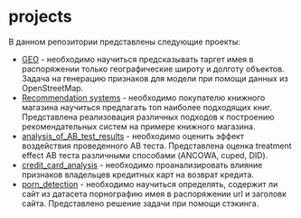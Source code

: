 # projects
В данном репозитории представлены следующие проекты:  
* [GEO](https://github.com/DimSap/projects/tree/main/GEO) - необходимо научиться предсказывать таргет имея в распоряжении только географические широту и долготу объектов. Задача на генерацию признаков для модели при помощи данных из OpenStreetMap.
* [Recommendation systems](https://github.com/DimSap/projects/tree/main/Recommendation_systems) - необходимо покупателю книжного магазина научиться предлагать топ наиболее подходящих книг. Представлена реализовация различных подходов к построению рекомендательных систем на примере книжного магазина.
* [analysis_of_AB_test_results](https://github.com/DimSap/projects/tree/main/analysis_of_AB_test_results) - необходимо оценить эффект воздействия проведенного AB теста. Представлена оценка treatment effect AB теста различными способами (ANCOWA, cuped, DID).
* [credit_card_analysis](https://github.com/DimSap/projects/tree/main/credit_card_analysis) - необходимо проанализировать влияние признаков владельцев кредитных карт на возврат кредита.
* [porn_detection](https://github.com/DimSap/projects/tree/main/porn_detection) - необходимо научиться определять, содержит ли сайт из датасета порнографию имея в распоряжении url и заголовк сайта. Представлено решение задачи при помощи стэкинга.
